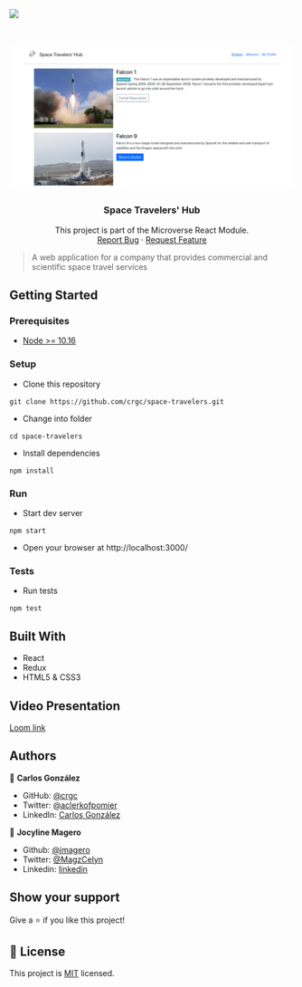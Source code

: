 ![](https://img.shields.io/badge/Microverse-blueviolet)

<br />
<p align="center">
  <a href="https://github.com/crgc/space-travelers">
    <img src="img/screenshot.png" alt="Logo">
  </a>

  <h3 align="center">Space Travelers' Hub</h3>

  <p align="center">
    This project is part of the Microverse React Module.
    <br />
    <a href="https://github.com/crgc/space-travelers/issues">Report Bug</a>
    ·
    <a href="https://github.com/crgc/space-travelers/issues">Request Feature</a>
  </p>
</p>

> A web application for a company that provides commercial and scientific space travel services

## Getting Started

### Prerequisites

- [Node >= 10.16](https://nodejs.org/en/)

### Setup

* Clone this repository
```
git clone https://github.com/crgc/space-travelers.git
```
* Change into folder
```
cd space-travelers
```
* Install dependencies
```
npm install
```

### Run
* Start dev server
```
npm start
```
* Open your browser at http://localhost:3000/

### Tests
* Run tests
```
npm test
```

## Built With

- React
- Redux
- HTML5 & CSS3

## Video Presentation
[Loom link](https://www.loom.com/share/ebe52556591742d58010441fc01d5b84)

## Authors

👤  **Carlos González**
- GitHub: [@crgc](https://github.com/crgc)
- Twitter: [@aclerkofpomier](https://twitter.com/aclerkofpomier)
- LinkedIn: [Carlos González](https://www.linkedin.com/in/carlosrmgonzalez/)

👤 **Jocyline Magero**
- Github: [@jmagero](https://github.com/Jmagero)
- Twitter: [@MagzCelyn](https://twitter.com/MagzCelyn)
- Linkedin: [linkedin](https://linkedin.com/linkedinhandle)

## Show your support

Give a ⭐️ if you like this project!

## 📝 License

This project is [MIT](https://www.mit.edu/~amini/LICENSE.md) licensed.